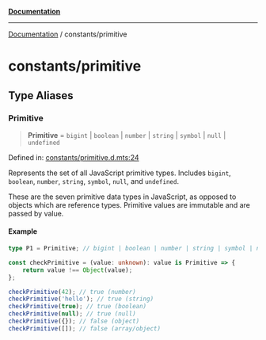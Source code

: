 [**Documentation**](../README.md)

---

[Documentation](../README.md) / constants/primitive

# constants/primitive

## Type Aliases

### Primitive

> **Primitive** = `bigint` \| `boolean` \| `number` \| `string` \| `symbol` \| `null` \| `undefined`

Defined in: [constants/primitive.d.mts:24](https://github.com/noshiro-pf/ts-type-forge/blob/main/src/constants/primitive.d.mts#L24)

Represents the set of all JavaScript primitive types.
Includes `bigint`, `boolean`, `number`, `string`, `symbol`, `null`, and `undefined`.

These are the seven primitive data types in JavaScript, as opposed to objects which are reference types.
Primitive values are immutable and are passed by value.

#### Example

```ts
type P1 = Primitive; // bigint | boolean | number | string | symbol | null | undefined

const checkPrimitive = (value: unknown): value is Primitive => {
    return value !== Object(value);
};

checkPrimitive(42); // true (number)
checkPrimitive('hello'); // true (string)
checkPrimitive(true); // true (boolean)
checkPrimitive(null); // true (null)
checkPrimitive({}); // false (object)
checkPrimitive([]); // false (array/object)
```
